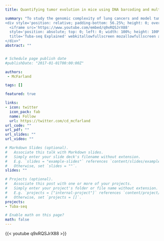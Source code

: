 ```yaml
---
title: Quantifying tumor evolution in mice using DNA barcoding and multiplexed genome engineering

summary: "To study the genomic complexity of lung cancers and model tumor growth from initiation, we developed a new technology. We're now using this technology to mathematically-describe the heterogeneity of tumor growth and identify pharmacogenomic interactions _in vivo_.
<div style='position: relative; padding-bottom: 56.25%; height: 0; overflow: hidden;'>
  <iframe src='https://www.youtube.com/embed/q9xRQSJrX88'
  style='position: absolute; top: 0; left: 0; width: 100%; height: 100%; border:0;'
  title='Tuba-seq Explained' webkitallowfullscreen mozallowfullscreen allowfullscreen></iframe>
</div>"
abstract: ""


# Schedule page publish date 
#publishDate: "2017-01-01T00:00:00Z"

authors: 
 - McFarland

tags: []

featured: true

links:
- icon: twitter
  icon_pack: fab
  name: Follow
  url: https://twitter.com/cd_mcfarland
url_code: ""
url_pdf: ""
url_slides: ""
url_video: ""

# Markdown Slides (optional).
#   Associate this talk with Markdown slides.
#   Simply enter your slide deck's filename without extension.
#   E.g. `slides = "example-slides"` references `content/slides/example-slides.md`.
#   Otherwise, set `slides = ""`.
slides: ""

# Projects (optional).
#   Associate this post with one or more of your projects.
#   Simply enter your project's folder or file name without extension.
#   E.g. `projects = ["internal-project"]` references `content/project/deep-learning/index.md`.
#   Otherwise, set `projects = []`.
projects:
- Tuba-seq

# Enable math on this page?
math: false
---
```


{{< youtube q9xRQSJrX88 >}}

